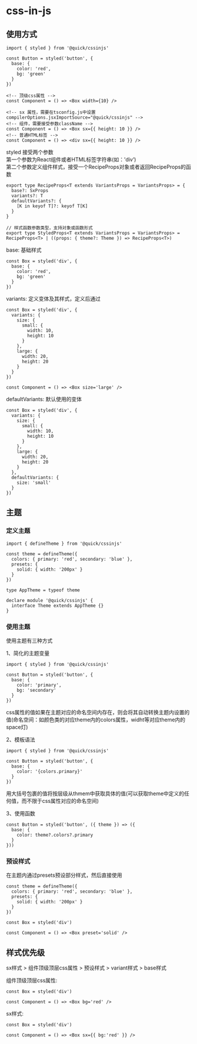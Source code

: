 # css-in-js
## 使用方式
```
import { styled } from '@quick/cssinjs'

const Button = styled('button', {
  base: {
    color: 'red',
    bg: 'green'
  }
})

<!-- 顶级css属性 -->
const Component = () => <Box width={10} />

<!-- sx 属性，需要在tsconfig.js中设置 compilerOptions.jsxImportSource="@quick/cssinjs" -->
<!-- 组件，需要接受参数className -->
const Component = () => <Box sx={{ height: 10 }} />
<!-- 普通HTML标签 -->
const Component = () => <div sx={{ height: 10 }} />
```

styled 接受两个参数  
第一个参数为React组件或者HTML标签字符串(如：'div’)   
第二个参数定义组件样式，接受一个RecipeProps对象或者返回RecipeProps的函数
```
export type RecipeProps<T extends VariantsProps = VariantsProps> = {
  base?: SxProps
  variants?: T
  defaultVariants?: {
    [K in keyof T]?: keyof T[K]
  }
}

// 样式函数参数类型，支持对象或函数形式
export type StyledProps<T extends VariantsProps = VariantsProps> = RecipeProps<T> | ((props: { theme?: Theme }) => RecipeProps<T>)

```
base: 基础样式 
```
const Box = styled('div', {
  base: {
    color: 'red',
    bg: 'green'
  }
})

``` 
variants: 定义变体及其样式，定义后通过
```
const Box = styled('div', {
  variants: {
    size: {
      small: {
        width: 10,
        height: 10
      }
    },
    large: {
      width: 20,
      height: 20
    }
  } 
})

const Component = () => <Box size='large' />

```
defaultVariants: 默认使用的变体  
```
const Box = styled('div', {
  variants: {
    size: {
      small: {
        width: 10,
        height: 10
      }
    },
    large: {
      width: 20,
      height: 20
    }
  },
  defaultVariants: {
    size: 'small'
  }
})
```

## 主题

### 定义主题

```
import { defineTheme } from '@quick/cssinjs'

const theme = defineTheme({
  colors: { primary: 'red', secondary: 'blue' },
  presets: {
    solid: { width: '200px' }
  }
})

type AppTheme = typeof theme

declare module '@quick/cssinjs' {
  interface Theme extends AppTheme {}
}
```
### 使用主题
使用主题有三种方式  

1、简化的主题变量
```
import { styled } from '@quick/cssinjs'

const Button = styled('button', {
  base: {
    color: 'primary',
    bg: 'secondary'
  }
})
```
css属性的值如果在主题对应的命名空间内存在，则会将其自动转换主题内设置的值(命名空间：如颜色类的对应theme内的colors属性，widht等对应theme内的space灯)  

2、模板语法
```
import { styled } from '@quick/cssinjs'

const Button = styled('button', {
  base: {
    color: '{colors.primary}'
  }
})
```
用大括号包裹的值将按层级从thmem中获取具体的值(可以获取theme中定义的任何值，而不限于css属性对应的命名空间)  

3、使用函数
```
const Button = styled('button', ({ theme }) => ({
  base: {
    color: theme?.colors?.primary
  }
}))
```

### 预设样式
在主题内通过presets预设部分样式，然后直接使用
```
const theme = defineTheme({
  colors: { primary: 'red', secondary: 'blue' },
  presets: {
    solid: { width: '200px' }
  }
})

const Box = styled('div')

const Component = () => <Box preset='solid' />
```

## 样式优先级
sx样式 > 组件顶级顶层css属性 > 预设样式 > variant样式 > base样式  

组件顶级顶层css属性:
```
const Box = styled('div')

const Component = () => <Box bg='red' />

```
sx样式:  

```
const Box = styled('div')

const Component = () => <Box sx={{ bg:'red' }} />

```